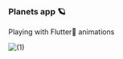 ### Planets app :ringed_planet:
Playing with Flutter:blue_heart: animations

![(1)](https://user-images.githubusercontent.com/25709266/149097909-8cdeb1d6-47fa-4e38-b179-f86e07ab89c2.gif)

